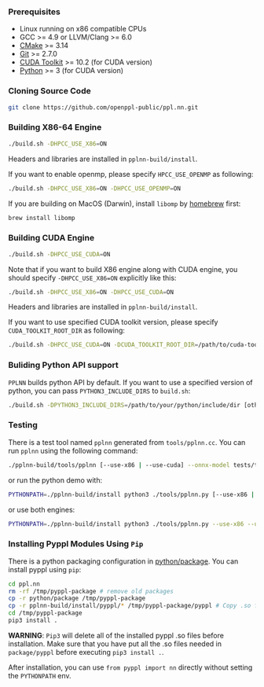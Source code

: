 ### Prerequisites

* Linux running on x86 compatible CPUs
* GCC >= 4.9 or LLVM/Clang >= 6.0
* [CMake](https://cmake.org/download/) >= 3.14
* [Git](https://git-scm.com/downloads) >= 2.7.0
* [CUDA Toolkit](https://developer.nvidia.com/cuda-toolkit-archive) >= 10.2 (for CUDA version)
* [Python](https://www.python.org/downloads/) >= 3 (for CUDA version)

### Cloning Source Code

```bash
git clone https://github.com/openppl-public/ppl.nn.git
```

### Building X86-64 Engine

```bash
./build.sh -DHPCC_USE_X86=ON
```

Headers and libraries are installed in `pplnn-build/install`.

If you want to enable openmp, please specify `HPCC_USE_OPENMP` as following:

```bash
./build.sh -DHPCC_USE_X86=ON -DHPCC_USE_OPENMP=ON
```

If you are building on MacOS (Darwin), install `libomp` by [homebrew](https://brew.sh/) first:
```bash
brew install libomp
```

### Building CUDA Engine

```bash
./build.sh -DHPCC_USE_CUDA=ON
```

Note that if you want to build X86 engine along with CUDA engine, you should specify `-DHPCC_USE_X86=ON` explicitly like this:

```bash
./build.sh -DHPCC_USE_X86=ON -DHPCC_USE_CUDA=ON
```

Headers and libraries are installed in `pplnn-build/install`.

If you want to use specified CUDA toolkit version, please specify `CUDA_TOOLKIT_ROOT_DIR` as following:

```bash
./build.sh -DHPCC_USE_CUDA=ON -DCUDA_TOOLKIT_ROOT_DIR=/path/to/cuda-toolkit-root-dir
```

### Buliding Python API support

`PPLNN` builds python API by default. If you want to use a specified version of python, you can pass `PYTHON3_INCLUDE_DIRS` to `build.sh`:

```bash
./build.sh -DPYTHON3_INCLUDE_DIRS=/path/to/your/python/include/dir [other options]
```

### Testing

There is a test tool named `pplnn` generated from `tools/pplnn.cc`. You can run `pplnn` using the following command:

```bash
./pplnn-build/tools/pplnn [--use-x86 | --use-cuda] --onnx-model tests/testdata/conv.onnx
```

or run the python demo with:

```bash
PYTHONPATH=./pplnn-build/install python3 ./tools/pplnn.py [--use-x86 | --use-cuda] --onnx-model tests/testdata/conv.onnx
```

or use both engines:

```bash
PYTHONPATH=./pplnn-build/install python3 ./tools/pplnn.py --use-x86 --use-cuda --onnx-model tests/testdata/conv.onnx
```

### Installing Pyppl Modules Using `Pip`

There is a python packaging configuration in [python/package](../../python/package). You can install pyppl using `pip`:

```bash
cd ppl.nn
rm -rf /tmp/pyppl-package # remove old packages
cp -r python/package /tmp/pyppl-package
cp -r pplnn-build/install/pyppl/* /tmp/pyppl-package/pyppl # Copy .so files. See WARNING below.
cd /tmp/pyppl-package
pip3 install .
```

**WARNING**: `Pip3` will delete all of the installed pyppl .so files before installation. Make sure that you have put all the .so files needed in `package/pyppl` before executing `pip3 install .`.

After installation, you can use `from pyppl import nn` directly without setting the `PYTHONPATH` env.

